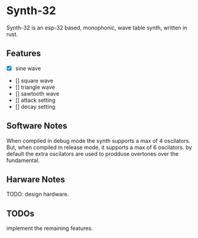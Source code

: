 # Synth-32

Synth-32 is an esp-32 based, monophonic, wave table synth, written in rust.

## Features

- [x] sine wave
- [] square wave
- [] triangle wave
- [] sawtooth wave
- [] attack setting
- [] decay setting

## Software Notes

When compiled in debug mode the synth supports a max of 4 oscilators. But, when compiled in release mode, it supports a max of 6 oscilators. by default the extra oscilators are used to prodduse overtones over the fundamental.

## Harware Notes

TODO: design hardware.

## TODOs

implement the remaining features.
